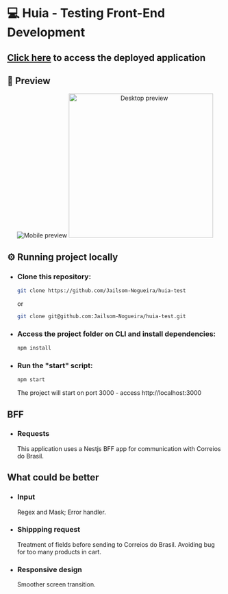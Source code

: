 # 💻 Huia - Testing Front-End Development

## <a href="https://expensive-brick.surge.sh/" target="_blank">Click here</a> to access the deployed application

## 📸 Preview
  <div align="center">
     <img alt="Mobile preview" title="Mobile preview" src="https://user-images.githubusercontent.com/65511670/165285153-9f47b5ef-6dda-466f-bb0a-394170b74dfc.PNG" />
    <img alt="Desktop preview" title="Desktop preview" src="https://user-images.githubusercontent.com/65511670/165285111-195ccf5e-99cf-4261-857a-e84c2bf2de61.PNG" height="337"/>
  </div>

## ⚙ Running project locally

- ### Clone this repository:
  ```bash
  git clone https://github.com/Jailsom-Nogueira/huia-test
  ```
  or 

  ```bash
  git clone git@github.com:Jailsom-Nogueira/huia-test.git
  ```

- ### Access the project folder on CLI and install dependencies:
  ```bash
  npm install
  ```

- ### Run the "start" script:
  ```bash
  npm start
  ```
   The project will start on port 3000 - access http://localhost:3000
   
 ## BFF
 
 - ### Requests 
    This application uses a Nestjs BFF app for communication with Correios do Brasil.
    
       
 ## What could be better
 
 - ### Input 
    Regex and Mask;
    Error handler.
 
 - ### Shippping request
    Treatment of fields before sending to Correios do Brasil. Avoiding bug for too many products in cart.
    
 - ### Responsive design
    Smoother screen transition.
